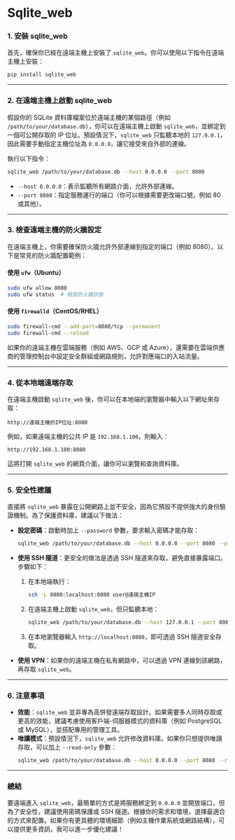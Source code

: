 
# Sqlite_web

### 1. 安裝 sqlite_web
首先，確保你已經在遠端主機上安裝了 `sqlite_web`。你可以使用以下指令在遠端主機上安裝：
```bash
pip install sqlite_web
```

---

### 2. 在遠端主機上啟動 sqlite_web
假設你的 SQLite 資料庫檔案位於遠端主機的某個路徑（例如 `/path/to/your/database.db`），你可以在遠端主機上啟動 `sqlite_web`，並綁定到一個可公開存取的 IP 位址。預設情況下，`sqlite_web` 只監聽本地的 `127.0.0.1`，因此需要手動指定主機位址為 `0.0.0.0`，讓它接受來自外部的連線。

執行以下指令：
```bash
sqlite_web /path/to/your/database.db --host 0.0.0.0 --port 8080
```
- `--host 0.0.0.0`：表示監聽所有網路介面，允許外部連線。
- `--port 8080`：指定服務運行的端口（你可以根據需要更改端口號，例如 80 或其他）。

---

### 3. 檢查遠端主機的防火牆設定
在遠端主機上，你需要確保防火牆允許外部連線到指定的端口（例如 8080）。以下是常見的防火牆配置範例：

#### 使用 `ufw`（Ubuntu）
```bash
sudo ufw allow 8080
sudo ufw status  # 檢查防火牆狀態
```

#### 使用 `firewalld`（CentOS/RHEL）
```bash
sudo firewall-cmd --add-port=8080/tcp --permanent
sudo firewall-cmd --reload
```

如果你的遠端主機在雲端服務（例如 AWS、GCP 或 Azure），還需要在雲端供應商的管理控制台中設定安全群組或網路規則，允許對應端口的入站流量。

---

### 4. 從本地端遠端存取
在遠端主機啟動 `sqlite_web` 後，你可以在本地端的瀏覽器中輸入以下網址來存取：
```
http://遠端主機的IP位址:8080
```
例如，如果遠端主機的公共 IP 是 `192.168.1.100`，則輸入：
```
http://192.168.1.100:8080
```
這將打開 `sqlite_web` 的網頁介面，讓你可以瀏覽和查詢資料庫。

---

### 5. 安全性建議
直接將 `sqlite_web` 暴露在公開網路上並不安全，因為它預設不提供強大的身份驗證機制。為了保護資料庫，建議以下做法：
- **設定密碼**：啟動時加上 `--password` 參數，要求輸入密碼才能存取：
  ```bash
  sqlite_web /path/to/your/database.db --host 0.0.0.0 --port 8080 --password 你的密碼
  ```
- **使用 SSH 隧道**：更安全的做法是透過 SSH 隧道來存取，避免直接暴露端口。步驟如下：
  1. 在本地端執行：
     ```bash
     ssh -L 8080:localhost:8080 user@遠端主機IP
     ```
  2. 在遠端主機上啟動 `sqlite_web`，但只監聽本地：
     ```bash
     sqlite_web /path/to/your/database.db --host 127.0.0.1 --port 8080
     ```
  3. 在本地瀏覽器輸入 `http://localhost:8080`，即可透過 SSH 隧道安全存取。

- **使用 VPN**：如果你的遠端主機在私有網路中，可以透過 VPN 連線到該網路，再存取 `sqlite_web`。

---

### 6. 注意事項
- **效能**：`sqlite_web` 並非專為高併發遠端存取設計。如果需要多人同時存取或更高的效能，建議考慮使用客戶端-伺服器模式的資料庫（例如 PostgreSQL 或 MySQL），並搭配專用的管理工具。
- **唯讀模式**：預設情況下，`sqlite_web` 允許修改資料庫。如果你只想提供唯讀存取，可以加上 `--read-only` 參數：
  ```bash
  sqlite_web /path/to/your/database.db --host 0.0.0.0 --port 8080 --read-only
  ```

---

### 總結
要遠端進入 `sqlite_web`，最簡單的方式是將服務綁定到 `0.0.0.0` 並開放端口，但為了安全性，建議使用密碼保護或 SSH 隧道。根據你的需求和環境，選擇最適合的方式來配置。如果你有更具體的環境細節（例如主機作業系統或網路結構），可以提供更多資訊，我可以進一步優化建議！